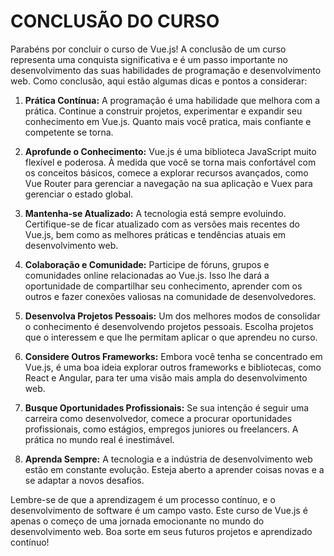 # CONCLUSÃO DO CURSO
Parabéns por concluir o curso de Vue.js! A conclusão de um curso representa uma conquista significativa e é um passo importante no desenvolvimento das suas habilidades de programação e desenvolvimento web. Como conclusão, aqui estão algumas dicas e pontos a considerar:

1. **Prática Contínua:** A programação é uma habilidade que melhora com a prática. Continue a construir projetos, experimentar e expandir seu conhecimento em Vue.js. Quanto mais você pratica, mais confiante e competente se torna.

2. **Aprofunde o Conhecimento:** Vue.js é uma biblioteca JavaScript muito flexível e poderosa. À medida que você se torna mais confortável com os conceitos básicos, comece a explorar recursos avançados, como Vue Router para gerenciar a navegação na sua aplicação e Vuex para gerenciar o estado global.

3. **Mantenha-se Atualizado:** A tecnologia está sempre evoluindo. Certifique-se de ficar atualizado com as versões mais recentes do Vue.js, bem como as melhores práticas e tendências atuais em desenvolvimento web.

4. **Colaboração e Comunidade:** Participe de fóruns, grupos e comunidades online relacionadas ao Vue.js. Isso lhe dará a oportunidade de compartilhar seu conhecimento, aprender com os outros e fazer conexões valiosas na comunidade de desenvolvedores.

5. **Desenvolva Projetos Pessoais:** Um dos melhores modos de consolidar o conhecimento é desenvolvendo projetos pessoais. Escolha projetos que o interessem e que lhe permitam aplicar o que aprendeu no curso.

6. **Considere Outros Frameworks:** Embora você tenha se concentrado em Vue.js, é uma boa ideia explorar outros frameworks e bibliotecas, como React e Angular, para ter uma visão mais ampla do desenvolvimento web.

7. **Busque Oportunidades Profissionais:** Se sua intenção é seguir uma carreira como desenvolvedor, comece a procurar oportunidades profissionais, como estágios, empregos juniores ou freelancers. A prática no mundo real é inestimável.

8. **Aprenda Sempre:** A tecnologia e a indústria de desenvolvimento web estão em constante evolução. Esteja aberto a aprender coisas novas e a se adaptar a novos desafios.

Lembre-se de que a aprendizagem é um processo contínuo, e o desenvolvimento de software é um campo vasto. Este curso de Vue.js é apenas o começo de uma jornada emocionante no mundo do desenvolvimento web. Boa sorte em seus futuros projetos e aprendizado contínuo!